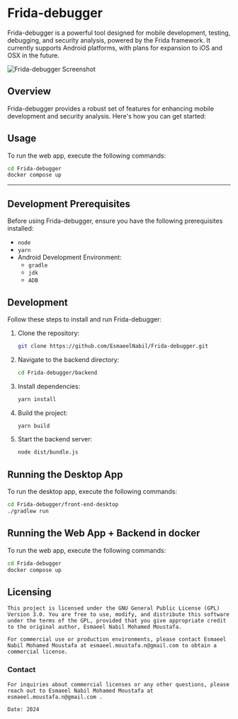# Frida-debugger

Frida-debugger is a powerful tool designed for mobile development, testing, debugging, and security analysis, powered by the Frida framework. It currently supports Android platforms, with plans for expansion to iOS and OSX in the future.

![Frida-debugger Screenshot](https://github.com/EsmaeelNabil/Frida-debugger/assets/28542963/8188f2f9-1ddf-4c10-b375-f90ca0b69129)

## Overview

Frida-debugger provides a robust set of features for enhancing mobile development and security analysis. Here's how you can get started:

## Usage

To run the web app, execute the following commands:

```bash
cd Frida-debugger
docker compose up
```

---


## Development Prerequisites

Before using Frida-debugger, ensure you have the following prerequisites installed:

- `node`
- `yarn`
- Android Development Environment:
  - `gradle`
  - `jdk`
  - `ADB`

## Development

Follow these steps to install and run Frida-debugger:

1. Clone the repository:

    ```bash
    git clone https://github.com/EsmaeelNabil/Frida-debugger.git
    ```

2. Navigate to the backend directory:

    ```bash
    cd Frida-debugger/backend
    ```

3. Install dependencies:

    ```bash
    yarn install
    ```

4. Build the project:

    ```bash
    yarn build
    ```

5. Start the backend server:

    ```bash
    node dist/bundle.js
    ```

## Running the Desktop App

To run the desktop app, execute the following commands:

```bash
cd Frida-debugger/front-end-desktop
./gradlew run
```

## Running the Web App + Backend in docker

To run the web app, execute the following commands:

```bash
cd Frida-debugger
docker compose up
```

## Licensing
```
This project is licensed under the GNU General Public License (GPL) Version 3.0. You are free to use, modify, and distribute this software under the terms of the GPL, provided that you give appropriate credit to the original author, Esmaeel Nabil Mohamed Moustafa.

For commercial use or production environments, please contact Esmaeel Nabil Mohamed Moustafa at esmaeel.moustafa.n@gmail.com to obtain a commercial license.
```

### Contact

```
For inquiries about commercial licenses or any other questions, please reach out to Esmaeel Nabil Mohamed Moustafa at esmaeel.moustafa.n@gmail.com .

Date: 2024
```

